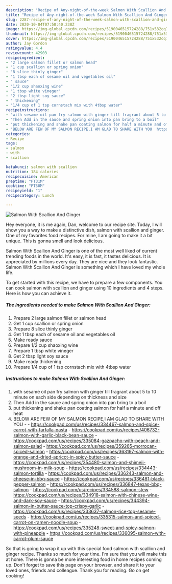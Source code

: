 ```yaml
---
description: "Recipe of Any-night-of-the-week Salmon With Scallion And Ginger"
title: "Recipe of Any-night-of-the-week Salmon With Scallion And Ginger"
slug: 2287-recipe-of-any-night-of-the-week-salmon-with-scallion-and-ginger
date: 2020-10-04T07:50:40.238Z
image: https://img-global.cpcdn.com/recipes/5190046515724288/751x532cq70/salmon-with-scallion-and-ginger-recipe-main-photo.jpg
thumbnail: https://img-global.cpcdn.com/recipes/5190046515724288/751x532cq70/salmon-with-scallion-and-ginger-recipe-main-photo.jpg
cover: https://img-global.cpcdn.com/recipes/5190046515724288/751x532cq70/salmon-with-scallion-and-ginger-recipe-main-photo.jpg
author: Jay Gordon
ratingvalue: 4.4
reviewcount: 42903
recipeingredient:
- "2 large salmon fillet or salmon head"
- "1 cup scallion or spring onion"
- "8 slice thinly ginger"
- "1 tbsp each of sesame oil and vegetables oil"
- " sauce"
- "1/2 cup shaoxing wine"
- "1 tbsp white vineger"
- "2 tbsp light soy sauce"
- " thickening"
- "1/4 cup of 1 tsp cornstach mix with 4tbsp water"
recipeinstructions:
- "with sesame oil pan fry salmon with ginger till fragrant about 5 to 10  minute on each side depending on thickness and size"
- "Then Add in the sauce and spring onion into pan bring to a boil"
- "put thickening and shake pan coating salmon for half a minute and off heat"
- "BELOW ARE FEW OF MY SALMON RECIPE,I AM GLAD TO SHARE WITH YOU  https://cookpad.com/us/recipes/334467-salmon-and-spice-carrot-with-farfalla-pasta https://cookpad.com/us/recipes/406732-salmon-with-garlic-black-bean-sauce https://cookpad.com/us/recipes/335084-gazpacho-with-peach-and-salmon-salad https://cookpad.com/us/recipes/359265-morrocan-spiced-salmon https://cookpad.com/us/recipes/363197-salmon-with-orange-and-dried-apricot-in-spicy-butter-sauce https://cookpad.com/us/recipes/354480-salmon-and-shimeji-mushroom-in-milk-soup https://cookpad.com/us/recipes/334443-salmon-tortilla https://cookpad.com/us/recipes/336243-salmon-and-cheese-in-bbq-sauce https://cookpad.com/us/recipes/336481-black-pepper-salmon https://cookpad.com/us/recipes/336847-texas-bbq-salmon https://cookpad.com/us/recipes/334588-salmon-stew https://cookpad.com/us/recipes/334918-salmon-with-chinese-wine-and-dark-soy-sauce https://cookpad.com/us/recipes/344394-salmon-in-butter-sauce-top-crispy-garlic https://cookpad.com/us/recipes/333637-salmon-rice-top-sesame-seeds https://cookpad.com/us/recipes/335315-salmon-and-spiced-carrot-on-ramen-noodle-soup https://cookpad.com/us/recipes/335248-sweet-and-spicy-salmon-with-pineapple https://cookpad.com/us/recipes/336095-salmon-with-carrot-plum-sauce"
categories:
- Recipe
tags:
- salmon
- with
- scallion

katakunci: salmon with scallion 
nutrition: 184 calories
recipecuisine: American
preptime: "PT31M"
cooktime: "PT50M"
recipeyield: "1"
recipecategory: Lunch

---
```



![Salmon With Scallion And Ginger](https://img-global.cpcdn.com/recipes/5190046515724288/751x532cq70/salmon-with-scallion-and-ginger-recipe-main-photo.jpg)

Hey everyone, it is me again, Dan, welcome to our recipe site. Today, I will show you a way to make a distinctive dish, salmon with scallion and ginger. One of my favorites food recipes. For mine, I am going to make it a bit unique. This is gonna smell and look delicious.

Salmon With Scallion And Ginger is one of the most well liked of current trending foods in the world. It's easy, it is fast, it tastes delicious. It is appreciated by millions every day. They are nice and they look fantastic. Salmon With Scallion And Ginger is something which I have loved my whole life.




To get started with this recipe, we have to prepare a few components. You can cook salmon with scallion and ginger using 10 ingredients and 4 steps. Here is how you can achieve it.

<!--inarticleads1-->

##### The ingredients needed to make Salmon With Scallion And Ginger:

1. Prepare 2 large salmon fillet or salmon head
1. Get 1 cup scallion or spring onion
1. Prepare 8 slice thinly ginger
1. Get 1 tbsp each of sesame oil and vegetables oil
1. Make ready  sauce
1. Prepare 1/2 cup shaoxing wine
1. Prepare 1 tbsp white vineger
1. Get 2 tbsp light soy sauce
1. Make ready  thickening
1. Prepare 1/4 cup of 1 tsp cornstach mix with 4tbsp water




<!--inarticleads2-->

##### Instructions to make Salmon With Scallion And Ginger:

1. with sesame oil pan fry salmon with ginger till fragrant about 5 to 10  minute on each side depending on thickness and size
1. Then Add in the sauce and spring onion into pan bring to a boil
1. put thickening and shake pan coating salmon for half a minute and off heat
1. BELOW ARE FEW OF MY SALMON RECIPE,I AM GLAD TO SHARE WITH YOU -  - https://cookpad.com/us/recipes/334467-salmon-and-spice-carrot-with-farfalla-pasta - https://cookpad.com/us/recipes/406732-salmon-with-garlic-black-bean-sauce - https://cookpad.com/us/recipes/335084-gazpacho-with-peach-and-salmon-salad - https://cookpad.com/us/recipes/359265-morrocan-spiced-salmon - https://cookpad.com/us/recipes/363197-salmon-with-orange-and-dried-apricot-in-spicy-butter-sauce - https://cookpad.com/us/recipes/354480-salmon-and-shimeji-mushroom-in-milk-soup - https://cookpad.com/us/recipes/334443-salmon-tortilla - https://cookpad.com/us/recipes/336243-salmon-and-cheese-in-bbq-sauce - https://cookpad.com/us/recipes/336481-black-pepper-salmon - https://cookpad.com/us/recipes/336847-texas-bbq-salmon - https://cookpad.com/us/recipes/334588-salmon-stew - https://cookpad.com/us/recipes/334918-salmon-with-chinese-wine-and-dark-soy-sauce - https://cookpad.com/us/recipes/344394-salmon-in-butter-sauce-top-crispy-garlic - https://cookpad.com/us/recipes/333637-salmon-rice-top-sesame-seeds - https://cookpad.com/us/recipes/335315-salmon-and-spiced-carrot-on-ramen-noodle-soup - https://cookpad.com/us/recipes/335248-sweet-and-spicy-salmon-with-pineapple - https://cookpad.com/us/recipes/336095-salmon-with-carrot-plum-sauce




So that is going to wrap it up with this special food salmon with scallion and ginger recipe. Thanks so much for your time. I'm sure that you will make this at home. There is gonna be more interesting food in home recipes coming up. Don't forget to save this page on your browser, and share it to your loved ones, friends and colleague. Thank you for reading. Go on get cooking!
